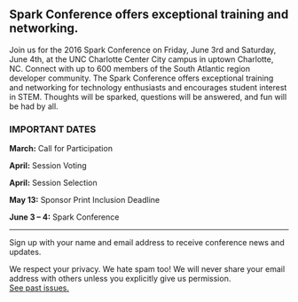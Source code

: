 ## Spark Conference offers exceptional training and networking.

Join us for the 2016 Spark Conference on Friday, June 3rd and Saturday, June 4th, at the UNC Charlotte Center City campus in uptown Charlotte, NC. Connect with up to 600 members of the South Atlantic region developer community. The Spark Conference offers exceptional training and networking for technology enthusiasts and encourages student interest in STEM. Thoughts will be sparked, questions will be answered, and fun will be had by all.

### IMPORTANT DATES

**March:** Call for Participation

**April:** Session Voting

**April:** Session Selection

**May 13:** Sponsor Print Inclusion Deadline

**June 3 &ndash; 4:** Spark Conference

---

Sign up with your name and email address to receive conference news and updates.

We respect your privacy. We hate spam too! We will never share your email address with others unless you explicitly give us permission.<br />
[See past issues.](http://us10.campaign-archive2.com/home/?u=051cb2f32b102b62b336821d2&id=30b77efdea)